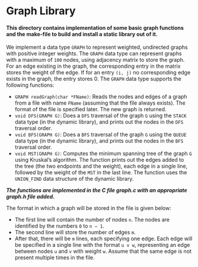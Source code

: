 # Graph Library

#### This directory contains implementation of some basic graph functions and the make-file to build and install a static library out of it.

We implement a data type `GRAPH` to represent weighted, undirected graphs with positive integer weights. The `GRAPH` data type can represent graphs with a maximum of `100` nodes, using adjacency matrix to store the graph. For an edge existing in the graph, the corresponding entry in the matrix stores the weight of the edge. If for an entry `(i, j)`
no corresponding edge exists in the graph, the entry stores 0. The `GRAPH` data type supports the following functions:
- `GRAPH readGraph(char *FName)`: Reads the nodes and edges of a graph from a file with name `FName` (assuming that the file always exists). The format of the file is specified later. The new graph is returned.
- `void DFS(GRAPH G)`: Does a `DFS` traversal of the graph `G` using the `STACK` data type (in the dynamic library), and prints out the nodes in the `DFS` traversal order.
- `void BFS(GRAPH G)`: Does a `BFS` traversal of the graph `G` using the `QUEUE` data type (in the dynamic library), and prints out the nodes in the `BFS` traversal order.
- `void MST(GRAPH G)`: Computes the minimum spanning tree of the graph `G` using Kruskal’s algorithm. The function prints out the edges added to the tree (the two endpoints and the weight), each edge in a single line, followed by the weight of the `MST` in the last line. The function uses the `UNION_FIND` data structure of the dynamic library.

***The functions are implemented in the C file graph.c with an appropriate graph.h file added.***

The format in which a graph will be stored in the file is given below:
- The first line will contain the number of nodes `n`. The nodes are identified by the numbers `0` to `n – 1`.
- The second line will store the number of edges `m`.
- After that, there will be `m` lines, each specifying one edge. Each edge will be specified in a single line with the format `u v w`, representing an edge between nodes `u` and `v` with weight `w`. Assume that the same edge is not present multiple times in the file.
